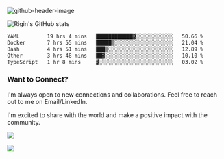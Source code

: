 
![github-header-image](https://github.com/riginoommen/riginoommen/assets/3840244/889cae65-df55-4cda-86cc-bf21bf1f2e96)

![Rigin's GitHub stats](https://github-readme-stats.vercel.app/api?username=riginoommen\&show_icons=true\&show=reviews,discussions_started,discussions_answered,prs_merged,prs_merged_percentage)


<!--START_SECTION:waka-->

```txt
YAML         19 hrs 4 mins   ████████████▓░░░░░░░░░░░░   50.66 %
Docker       7 hrs 55 mins   █████▒░░░░░░░░░░░░░░░░░░░   21.04 %
Bash         4 hrs 51 mins   ███▒░░░░░░░░░░░░░░░░░░░░░   12.89 %
Other        3 hrs 48 mins   ██▓░░░░░░░░░░░░░░░░░░░░░░   10.10 %
TypeScript   1 hr 8 mins     ▓░░░░░░░░░░░░░░░░░░░░░░░░   03.02 %
```

<!--END_SECTION:waka-->

### Want to Connect?

I'm always open to new connections and collaborations. Feel free to reach out to me on Email/LinkedIn.

I'm excited to share with the world and make a positive impact with the community.

![](https://komarev.com/ghpvc/?username=riginoommen)

![](https://hit.yhype.me/github/profile?user_id=3840244)

